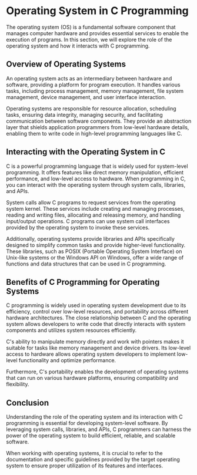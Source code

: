 # Operating System in C Programming

The operating system (OS) is a fundamental software component that manages computer hardware and provides essential services to enable the execution of programs. In this section, we will explore the role of the operating system and how it interacts with C programming.

## Overview of Operating Systems

An operating system acts as an intermediary between hardware and software, providing a platform for program execution. It handles various tasks, including process management, memory management, file system management, device management, and user interface interaction.

Operating systems are responsible for resource allocation, scheduling tasks, ensuring data integrity, managing security, and facilitating communication between software components. They provide an abstraction layer that shields application programmers from low-level hardware details, enabling them to write code in high-level programming languages like C.

## Interacting with the Operating System in C

C is a powerful programming language that is widely used for system-level programming. It offers features like direct memory manipulation, efficient performance, and low-level access to hardware. When programming in C, you can interact with the operating system through system calls, libraries, and APIs.

System calls allow C programs to request services from the operating system kernel. These services include creating and managing processes, reading and writing files, allocating and releasing memory, and handling input/output operations. C programs can use system call interfaces provided by the operating system to invoke these services.

Additionally, operating systems provide libraries and APIs specifically designed to simplify common tasks and provide higher-level functionality. These libraries, such as POSIX (Portable Operating System Interface) on Unix-like systems or the Windows API on Windows, offer a wide range of functions and data structures that can be used in C programming.

## Benefits of C Programming for Operating Systems

C programming is widely used in operating system development due to its efficiency, control over low-level resources, and portability across different hardware architectures. The close relationship between C and the operating system allows developers to write code that directly interacts with system components and utilizes system resources efficiently.

C's ability to manipulate memory directly and work with pointers makes it suitable for tasks like memory management and device drivers. Its low-level access to hardware allows operating system developers to implement low-level functionality and optimize performance.

Furthermore, C's portability enables the development of operating systems that can run on various hardware platforms, ensuring compatibility and flexibility.

## Conclusion

Understanding the role of the operating system and its interaction with C programming is essential for developing system-level software. By leveraging system calls, libraries, and APIs, C programmers can harness the power of the operating system to build efficient, reliable, and scalable software.

When working with operating systems, it is crucial to refer to the documentation and specific guidelines provided by the target operating system to ensure proper utilization of its features and interfaces.
